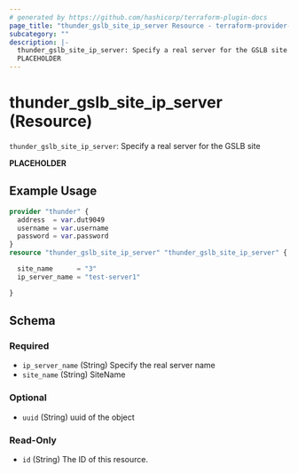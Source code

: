 ```yaml
---
# generated by https://github.com/hashicorp/terraform-plugin-docs
page_title: "thunder_gslb_site_ip_server Resource - terraform-provider-thunder"
subcategory: ""
description: |-
  thunder_gslb_site_ip_server: Specify a real server for the GSLB site
  PLACEHOLDER
---
```


# thunder_gslb_site_ip_server (Resource)

`thunder_gslb_site_ip_server`: Specify a real server for the GSLB site

__PLACEHOLDER__

## Example Usage

```terraform
provider "thunder" {
  address  = var.dut9049
  username = var.username
  password = var.password
}
resource "thunder_gslb_site_ip_server" "thunder_gslb_site_ip_server" {

  site_name      = "3"
  ip_server_name = "test-server1"

}
```

<!-- schema generated by tfplugindocs -->
## Schema

### Required

- `ip_server_name` (String) Specify the real server name
- `site_name` (String) SiteName

### Optional

- `uuid` (String) uuid of the object

### Read-Only

- `id` (String) The ID of this resource.



